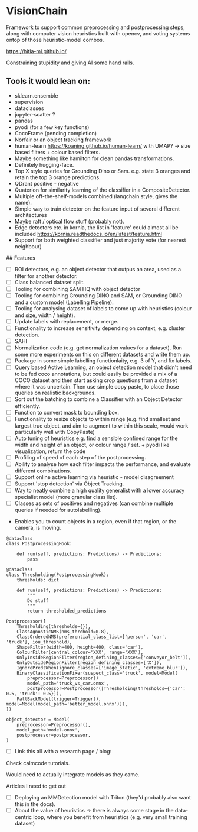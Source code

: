 # VisionChain
Framework to support common preprocessing and postprocessing steps, along with computer vision heuristics built with opencv, and voting systems ontop of those heuristic-model combos. 

https://hitla-ml.github.io/

Constraining stupidity and giving AI some hand rails.

## Tools it would lean on: 

* sklearn.ensemble
* supervision
* dataclasses
* jupyter-scatter ? 
* pandas
* pyodi (for a few key functions) 
* CocoFrame (pending completion)
* Norfair or an object tracking framework
* human-learn https://koaning.github.io/human-learn/ with UMAP?  -> size based filters + colour based filters. 
* Maybe something like hamilton for clean pandas transformations.
* Definitely hugging-face.
* Top X style queries for Grounding Dino or Sam. e.g. state 3 oranges and retain the top 3 orange predictions.
* QDrant positive - negative 
* Quaterion for similarity learning of the classifier in a CompositeDetector.
* Multiple off-the-shelf-models combined (langchain style, gives the name).
* Simple way to train detector on the feature input of several different architectures
* Maybe raft / optical flow stuff (probably not). 
* Edge detectors etc. in kornia, the list in 'feature' could almost all be included https://kornia.readthedocs.io/en/latest/feature.html
* Support for both weighted classifier and just majority vote (for nearest neighbour)

## Features 
- [ ] ROI detectors, e.g. an object detector that outpus an area, used as a filter for another detector.
- [ ] Class balanced dataset split.
- [ ] Tooling for combining SAM HQ with object detector
- [ ] Tooling for combining Grounding DINO and SAM, or Grounding DINO and a custom model (Labelling Pipeline).
- [ ] Tooling for analysing dataset of labels to come up with heuristics (colour and size, width / height).
- [ ] Update labels with replacement, or merge.
- [ ] Functionality to increase sensitivity depending on context, e.g. cluster detection. 
- [ ] SAHI
- [ ] Normalization code (e.g. get normalization values for a dataset). Run some more experiments on this on different datasets and write them up.
- [ ] Package in some simple labelling functionlaity, e.g. 3 of Y, and fix labels.
- [ ] Query based Active Learning, an object detection model that didn't need to be fed coco annotations, but could easily be provided a mix of a COCO dataset and then start asking crop questions from a dataset where it was uncertain. Then use simple copy paste, to place those queries on realistic backgrounds.
- [ ] Sort out the batching to combine a Classifier with an Object Detector efficiently.
- [ ] Function to convert mask to bounding box.
- [ ] Functionality to resize objects to within range (e.g. find smallest and largest true object, and aim to augment to within this scale, would work particularly well with CopyPaste)
- [ ] Auto tuning of heuristics e.g. find a sensible confined range for the width and height of an object, or colour range / set.  + pyodi like visualization, return the code
- [ ] Profiling of speed of each step of the postprocessing.
- [ ] Ability to analyse how each filter impacts the performance, and evaluate different combinations.
- [ ] Support online active learning via heuristic - model disagreement
- [ ] Support 'stop detection' via Object Tracking.
- [ ] Way to neatly combine a high quality generalist with a lower accuracy specialist model (more granular class list).
- [ ] Classes as sets of positives and negatives (can combine multiple queries if needed for autolabelling). 

* Enables you to count objects in a region, even if that region, or the camera, is moving.

```
@dataclass 
class PostprocessingHook: 

    def run(self, predictions: Predictions) -> Predictions:
        pass

```

```
@dataclass
class Thresholding(PostprocessingHook): 
    thresholds: dict 

    def run(self, predictions: Predictions) -> Predictions: 
        """
        Do stuff
        """
        return thresholded_predictions
```

```
Postprocessor([
    Thresholding(thresholds={}),
    ClassAgnosticNMS(nms_threhold=0.8),
    ClassOrderedNMS(preferential_class_list=['person', 'car', 'truck'], iou_threshold), 
    ShapeFilter(width=400, height=400, class='car'),
    ColourFilter(central_colour='XXX', range='XXX'),
    OnlyInsideRegionFilter(region_defining_classes=['conveyor_belt']),
    OnlyOutsideRegionFilter(region_defining_classes=['X']),
    IgnorePredsWhen(ignore_classes=['image_static', 'extreme_blur']),
    BinaryClassificationFixer(suspect_class='truck', model=Model(
        preprocessor=Preprocessor()
        model_path='truck_vs_car.onnx',
        postprocessor=Postprocessor([Thresholding(thresholds={'car': 0.5, 'truck': 0.5}]),
    FallBackModel(trigger=Trigger(), model=Model(model_path='better_model.onnx'))),
])
```


```
object_detector = Model(
    preprocessor=Preprocessor(),
    model_path='model.onnx',
    postprocessor=postprocessor,
) 
```

- [ ] Link this all with a research page / blog: 
      

Check calmcode tutorials.

Would need to actually integrate models as they came. 

Articles I need to get out 
- [ ] Deploying an MMDetection model with Triton (they'd probably also want this in the docs).
- [ ] About the value of heuristics -> there is always some stage in the data-centric loop, where you benefit from heuristics (e.g. very small training dataset) 
